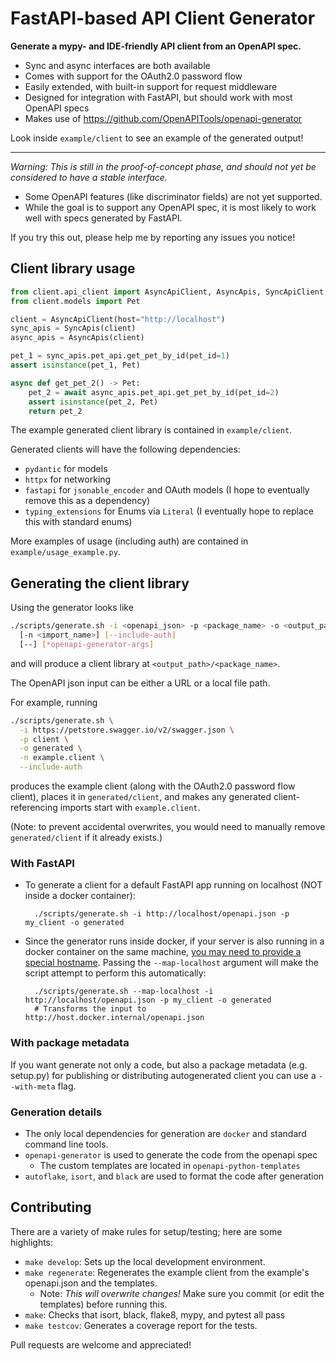 # FastAPI-based API Client Generator

**Generate a mypy- and IDE-friendly API client from an OpenAPI spec.**

* Sync and async interfaces are both available
* Comes with support for the OAuth2.0 password flow
* Easily extended, with built-in support for request middleware
* Designed for integration with FastAPI, but should work with most OpenAPI specs
* Makes use of https://github.com/OpenAPITools/openapi-generator

Look inside `example/client` to see an example of the generated output!

----

*Warning: This is still in the proof-of-concept phase, and should not yet be considered to have a stable interface.* 
* Some OpenAPI features (like discriminator fields) are not yet supported.
* While the goal is to support any OpenAPI spec, it is most likely to work well with specs generated by FastAPI.

If you try this out, please help me by reporting any issues you notice!

## Client library usage

```python
from client.api_client import AsyncApiClient, AsyncApis, SyncApiClient, SyncApis
from client.models import Pet

client = AsyncApiClient(host="http://localhost")
sync_apis = SyncApis(client)
async_apis = AsyncApis(client)

pet_1 = sync_apis.pet_api.get_pet_by_id(pet_id=1)
assert isinstance(pet_1, Pet)

async def get_pet_2() -> Pet:
    pet_2 = await async_apis.pet_api.get_pet_by_id(pet_id=2)
    assert isinstance(pet_2, Pet)
    return pet_2
```

The example generated client library is contained in `example/client`.

Generated clients will have the following dependencies:

* `pydantic` for models
* `httpx` for networking
* `fastapi` for `jsonable_encoder` and OAuth models (I hope to eventually remove this as a dependency)
* `typing_extensions` for Enums via `Literal` (I eventually hope to replace this with standard enums)

More examples of usage (including auth) are contained in `example/usage_example.py`. 

## Generating the client library

Using the generator looks like
```bash
./scripts/generate.sh -i <openapi_json> -p <package_name> -o <output_path>
  [-n <import_name>] [--include-auth]
  [--] [*openapi-generator-args]
```
and will produce a client library at `<output_path>/<package_name>`.

The OpenAPI json input can be either a URL or a local file path.

For example, running
```bash
./scripts/generate.sh \
  -i https://petstore.swagger.io/v2/swagger.json \
  -p client \
  -o generated \
  -n example.client \
  --include-auth
```
produces the example client (along with the OAuth2.0 password flow client), places it in `generated/client`, and
makes any generated client-referencing imports start with `example.client`.

(Note: to prevent accidental overwrites, you would need to manually remove `generated/client` if it already exists.)

### With FastAPI

* To generate a client for a default FastAPI app running on localhost (NOT inside a docker container):

        ./scripts/generate.sh -i http://localhost/openapi.json -p my_client -o generated

* Since the generator runs inside docker, if your server is also running in a docker container on the same machine,
[you may need to provide a special hostname](https://stackoverflow.com/questions/24319662/from-inside-of-a-docker-container-how-do-i-connect-to-the-localhost-of-the-mach).
Passing the `--map-localhost` argument will make the script attempt to perform this automatically:
 
        ./scripts/generate.sh --map-localhost -i http://localhost/openapi.json -p my_client -o generated
        # Transforms the input to http://host.docker.internal/openapi.json 

### With package metadata

If you want generate not only a code, but also a package metadata (e.g. setup.py) for publishing or distributing 
autogenerated client you can use a `--with-meta` flag.

### Generation details

* The only local dependencies for generation are `docker` and standard command line tools.
* `openapi-generator` is used to generate the code from the openapi spec
    * The custom templates are located in `openapi-python-templates`
* `autoflake`, `isort`, and `black` are used to format the code after generation


## Contributing

There are a variety of make rules for setup/testing; here are some highlights:
* `make develop`: Sets up the local development environment.
* `make regenerate`: Regenerates the example client from the example's openapi.json and the templates.
    * Note: *This will overwrite changes!* Make sure you commit (or edit the templates) before running this.
* `make`: Checks that isort, black, flake8, mypy, and pytest all pass
* `make testcov`: Generates a coverage report for the tests.
 
Pull requests are welcome and appreciated!
